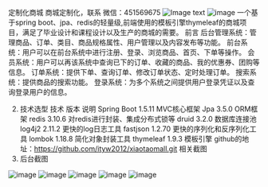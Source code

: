 定制化商城
商城定制化，联系
微信：451569675
![Image text](https://raw.github.com/yourName/repositpry/master/yourprojectName/img-folder/test.jpg)
![image](http://ichatcat.com/school/wechat8.jpg)
一个基于spring boot、jpa、redis的轻量级,前端使用的模板引擎thymeleaf的商城项目，满足了毕业设计和课程设计以及生产的商城的需要。
前言
后台管理系统：管理商品、订单、类目、商品规格属性、用户管理以及内容发布等功能。
前台系统：用户可以在前台系统中进行注册、登录、浏览商品、首页、下单等操作。
会员系统：用户可以再该系统中查询已下的订单、收藏的商品、我的优惠券、团购等信息。
订单系统：提供下单、查询订单、修改订单状态、定时处理订单。
搜索系统：提供商品的搜索功能。
登录系统：为多个系统之间提供用户登录凭证以及查询登录用户的信息。

 2. 技术选型
技术	版本	说明
Spring Boot	1.5.11	MVC核心框架
Jpa	3.5.0	ORM框架
redis	3.10.6	对redis进行封装、集成分布式锁等
druid	3.2.0	数据库连接池
log4j2	2.11.2	更快的log日志工具
fastjson	1.2.70	更快的序列化和反序列化工具
lombok	1.18.8	简化对象封装工具
thymeleaf	1.9.3	模板引擎
github的地址：https://github.com/ityw2012/xiaotaomall.git
相关截图
1. 后台截图

![image](http://ichatcat.com/mall/mall1.png)
![image](http://ichatcat.com/mall/mall2.png)
![image](http://ichatcat.com/mall/mall3.png)
![image](http://ichatcat.com/mall/mall4.png)
![image](http://ichatcat.com/mall/mall5.png)

